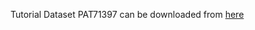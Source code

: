 Tutorial Dataset PAT71397 can be downloaded from [here](https://drive.google.com/file/d/1gK1LXRvv3LXIGbHUNFPJJOyN0ZLVoS8R/view?usp=drive_link)
